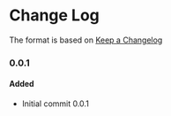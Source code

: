 # Change Log

The format is based on [Keep a Changelog](http://keepachangelog.com/)

### 0.0.1

#### Added

- Initial commit 0.0.1

